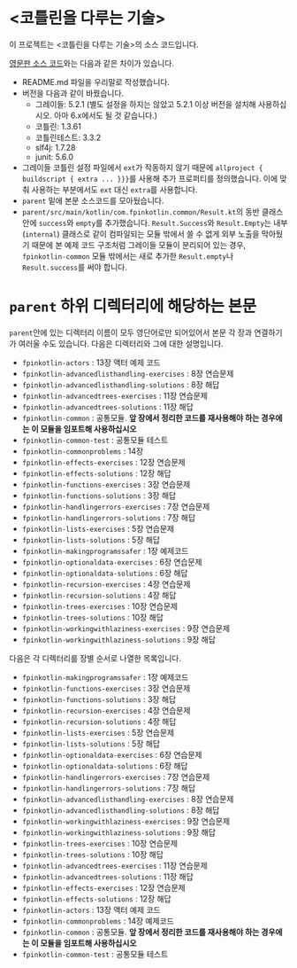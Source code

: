 # <코틀린을 다루는 기술> 

이 프로젝트는 <코틀린을 다루는 기술>의 소스 코드입니다.

[영문판 소스 코드](https://github.com/pysaumont/fpinkotlin)와는 다음과 같은 차이가 있습니다.

- README.md 파일을 우리말로 작성했습니다.
- 버전을 다음과 같이 바꿨습니다.
     - 그레이들: 5.2.1 (별도 설정을 하지는 않았고 5.2.1 이상 버전을 설치해 사용하십시오. 아마 6.x에서도 될 것 같습니다.)
     - 코틀린: 1.3.61
     - 코틀린테스트: 3.3.2
     - slf4j: 1.7.28
     - junit: 5.6.0
- 그레이들 코틀린 설정 파일에서 `ext`가 작동하지 않기 때문에 `allproject { buildscript { extra ... }}}`를 사용해 추가 
프로퍼티를 정의했습니다. 이에 맞춰 사용하는 부분에서도 `ext` 대신 `extra`를 사용합니다.
- `parent` 밑에 본문 소스코드를 모아뒀습니다.
- `parent/src/main/kotlin/com.fpinkotlin.common/Result.kt`의 동반 클래스 안에 `success`와 `empty`를 추가했습니다. 
`Result.Success`와 `Result.Empty`는 내부(`internal`) 클래스로 같이 컴파일되는 모듈 밖에서 쓸 수 없게 외부 노출을 막아뒀기 때문에
본 예제 코드 구조처럼 그레이들 모듈이 분리되어 있는 경우, `fpinkotlin-common` 모듈 밖에서는 새로 추가한 `Result.empty`나 `Result.success`를 써야 합니다.

# `parent` 하위 디렉터리에 해당하는 본문

`parent`안에 있는 디렉터리 이름이 모두 영단어로만 되어있어서 본문 각 장과 연결하기가 여러울 수도 있습니다. 다음은 디렉터리와 그에 대한 설명입니다.

- `fpinkotlin-actors` : 13장 액터 예제 코드
- `fpinkotlin-advancedlisthandling-exercises` : 8장 연습문제
- `fpinkotlin-advancedlisthandling-solutions` : 8장 해답
- `fpinkotlin-advancedtrees-exercises` : 11장 연습문제
- `fpinkotlin-advancedtrees-solutions` : 11장 해답
- `fpinkotlin-common` : 공통모듈. **앞 장에서 정리한 코드를 재사용해야 하는 경우에는 이 모듈을 임포트해 사용하십시오**
- `fpinkotlin-common-test` : 공통모듈 테스트
- `fpinkotlin-commonproblems` : 14장
- `fpinkotlin-effects-exercises` : 12장 연습문제
- `fpinkotlin-effects-solutions` : 12장 해답
- `fpinkotlin-functions-exercises` : 3장 연습문제
- `fpinkotlin-functions-solutions` : 3장 해답
- `fpinkotlin-handlingerrors-exercises` : 7장 연습문제
- `fpinkotlin-handlingerrors-solutions` : 7장 해답
- `fpinkotlin-lists-exercises` : 5장 연습문제
- `fpinkotlin-lists-solutions` : 5장 해답
- `fpinkotlin-makingprogramssafer` : 1장 예제코드
- `fpinkotlin-optionaldata-exercises` : 6장 연습문제
- `fpinkotlin-optionaldata-solutions` : 6장 해답 
- `fpinkotlin-recursion-exercises` : 4장 연습문제
- `fpinkotlin-recursion-solutions` : 4장 해답
- `fpinkotlin-trees-exercises` : 10장 연습문제
- `fpinkotlin-trees-solutions` : 10장 해답
- `fpinkotlin-workingwithlaziness-exercises` : 9장 연습문제
- `fpinkotlin-workingwithlaziness-solutions` : 9장 해답 

다음은 각 디렉터리를 장별 순서로 나열한 목록입니다. 

- `fpinkotlin-makingprogramssafer` : 1장 예제코드
- `fpinkotlin-functions-exercises` : 3장 연습문제
- `fpinkotlin-functions-solutions` : 3장 해답
- `fpinkotlin-recursion-exercises` : 4장 연습문제
- `fpinkotlin-recursion-solutions` : 4장 해답
- `fpinkotlin-lists-exercises` : 5장 연습문제
- `fpinkotlin-lists-solutions` : 5장 해답
- `fpinkotlin-optionaldata-exercises` : 6장 연습문제
- `fpinkotlin-optionaldata-solutions` : 6장 해답 
- `fpinkotlin-handlingerrors-exercises` : 7장 연습문제
- `fpinkotlin-handlingerrors-solutions` : 7장 해답
- `fpinkotlin-advancedlisthandling-exercises` : 8장 연습문제
- `fpinkotlin-advancedlisthandling-solutions` : 8장 해답
- `fpinkotlin-workingwithlaziness-exercises` : 9장 연습문제
- `fpinkotlin-workingwithlaziness-solutions` : 9장 해답 
- `fpinkotlin-trees-exercises` : 10장 연습문제
- `fpinkotlin-trees-solutions` : 10장 해답
- `fpinkotlin-advancedtrees-exercises` : 11장 연습문제
- `fpinkotlin-advancedtrees-solutions` : 11장 해답
- `fpinkotlin-effects-exercises` : 12장 연습문제
- `fpinkotlin-effects-solutions` : 12장 해답
- `fpinkotlin-actors` : 13장 액터 예제 코드
- `fpinkotlin-commonproblems` : 14장 예제코드
- `fpinkotlin-common` : 공통모듈. **앞 장에서 정리한 코드를 재사용해야 하는 경우에는 이 모듈을 임포트해 사용하십시오**
- `fpinkotlin-common-test` : 공통모듈 테스트



